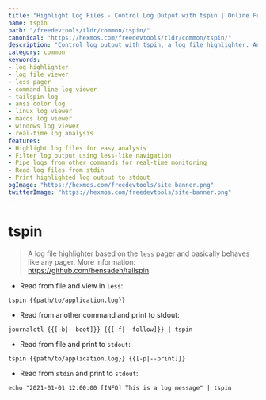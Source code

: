 ```yaml
---
title: "Highlight Log Files - Control Log Output with tspin | Online Free DevTools by Hexmos"
name: tspin
path: "/freedevtools/tldr/common/tspin/"
canonical: "https://hexmos.com/freedevtools/tldr/common/tspin/"
description: "Control log output with tspin, a log file highlighter. Analyze, filter, and debug logs efficiently. Free online tool, no registration required."
category: common
keywords:
- log highlighter
- log file viewer
- less pager
- command line log viewer
- tailspin log
- ansi color log
- linux log viewer
- macos log viewer
- windows log viewer
- real-time log analysis
features:
- Highlight log files for easy analysis
- Filter log output using less-like navigation
- Pipe logs from other commands for real-time monitoring
- Read log files from stdin
- Print highlighted log output to stdout
ogImage: "https://hexmos.com/freedevtools/site-banner.png"
twitterImage: "https://hexmos.com/freedevtools/site-banner.png"
---
```


# tspin

> A log file highlighter based on the `less` pager and basically behaves like any pager.
> More information: <https://github.com/bensadeh/tailspin>.

- Read from file and view in `less`:

`tspin {{path/to/application.log}}`

- Read from another command and print to stdout:

`journalctl {{[-b|--boot]}} {{[-f|--follow]}} | tspin`

- Read from file and print to `stdout`:

`tspin {{path/to/application.log}} {{[-p|--print]}}`

- Read from `stdin` and print to `stdout`:

`echo "2021-01-01 12:00:00 [INFO] This is a log message" | tspin`
